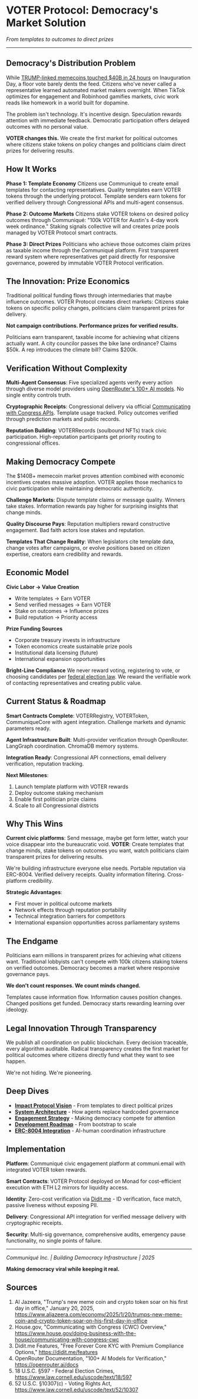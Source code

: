# VOTER Protocol: Democracy's Market Solution

*From templates to outcomes to direct prizes*

-----

## Democracy's Distribution Problem

While [TRUMP-linked memecoins touched $40B in 24 hours](https://www.aljazeera.com/economy/2025/1/20/trumps-new-meme-coin-and-crypto-token-soar-on-his-first-day-in-office) on Inauguration Day, a floor vote barely dents the feed. Citizens who've never called a representative learned automated market makers overnight. When TikTok optimizes for engagement and Robinhood gamifies markets, civic work reads like homework in a world built for dopamine.

The problem isn't technology. It's incentive design. Speculation rewards attention with immediate feedback. Democratic participation offers delayed outcomes with no personal value.

**VOTER changes this.** We create the first market for political outcomes where citizens stake tokens on policy changes and politicians claim direct prizes for delivering results.

## How It Works

**Phase 1: Template Economy**
Citizens use Communiqué to create email templates for contacting representatives. Quality templates earn VOTER tokens through the underlying protocol. Template senders earn tokens for verified delivery through Congressional APIs and multi-agent consensus.

**Phase 2: Outcome Markets** 
Citizens stake VOTER tokens on desired policy outcomes through Communiqué: "100k VOTER for Austin's 4-day work week ordinance." Staking signals collective will and creates prize pools managed by VOTER Protocol smart contracts.

**Phase 3: Direct Prizes**
Politicians who achieve those outcomes claim prizes as taxable income through the Communiqué platform. First transparent reward system where representatives get paid directly for responsive governance, powered by immutable VOTER Protocol verification.

## The Innovation: Prize Economics

Traditional political funding flows through intermediaries that maybe influence outcomes. VOTER Protocol creates direct markets: Citizens stake tokens on specific policy changes, politicians claim transparent prizes for delivery.

**Not campaign contributions. Performance prizes for verified results.**

Politicians earn transparent, taxable income for achieving what citizens actually want. A city councilor passes the bike lane ordinance? Claims $50k. A rep introduces the climate bill? Claims $200k.

## Verification Without Complexity

**Multi-Agent Consensus**: Five specialized agents verify every action through diverse model providers using [OpenRouter's 100+ AI models](https://openrouter.ai/docs). No single entity controls truth.

**Cryptographic Receipts**: Congressional delivery via official [Communicating with Congress APIs](https://www.house.gov/doing-business-with-the-house/communicating-with-congress-cwc). Template usage tracked. Policy outcomes verified through prediction markets and public records.

**Reputation Building**: VOTERRecords (soulbound NFTs) track civic participation. High-reputation participants get priority routing to congressional offices.

## Making Democracy Compete

The $140B+ memecoin market proves attention combined with economic incentives creates massive adoption. VOTER applies those mechanics to civic participation while maintaining democratic authenticity.

**Challenge Markets**: Dispute template claims or message quality. Winners take stakes. Information rewards pay higher for surprising insights that change minds.

**Quality Discourse Pays**: Reputation multipliers reward constructive engagement. Bad faith actors lose stakes and reputation.

**Templates That Change Reality**: When legislators cite template data, change votes after campaigns, or evolve positions based on citizen expertise, creators earn credibility and rewards.

## Economic Model

**Civic Labor → Value Creation**
- Write templates → Earn VOTER
- Send verified messages → Earn VOTER  
- Stake on outcomes → Influence prizes
- Build reputation → Priority access

**Prize Funding Sources**
- Corporate treasury invests in infrastructure
- Token economics create sustainable prize pools
- Institutional data licensing (future)
- International expansion opportunities

**Bright-Line Compliance**
We never reward voting, registering to vote, or choosing candidates per [federal election law](https://www.law.cornell.edu/uscode/text/18/597). We reward the verifiable work of contacting representatives and creating public value.

## Current Status & Roadmap

**Smart Contracts Complete**: VOTERRegistry, VOTERToken, CommuniqueCore with agent integration. Challenge markets and dynamic parameters ready.

**Agent Infrastructure Built**: Multi-provider verification through OpenRouter. LangGraph coordination. ChromaDB memory systems.

**Integration Ready**: Congressional API connections, email delivery verification, reputation tracking.

**Next Milestones**:
1. Launch template platform with VOTER rewards
2. Deploy outcome staking mechanism  
3. Enable first politician prize claims
4. Scale to all Congressional districts

## Why This Wins

**Current civic platforms**: Send message, maybe get form letter, watch your voice disappear into the bureaucratic void.
**VOTER**: Create templates that change minds, stake tokens on outcomes you want, watch politicians claim transparent prizes for delivering results.

We're building infrastructure everyone else needs. Portable reputation via ERC-8004. Verified delivery receipts. Quality information filtering. Cross-platform credibility.

**Strategic Advantages**:
- First mover in political outcome markets
- Network effects through reputation portability  
- Technical integration barriers for competitors
- International expansion opportunities across parliamentary systems

## The Endgame

Politicians earn millions in transparent prizes for achieving what citizens want. Traditional lobbyists can't compete with 100k citizens staking tokens on verified outcomes. Democracy becomes a market where responsive governance pays.

**We don't count responses. We count minds changed.**

Templates cause information flow. Information causes position changes. Changed positions get funded. Democracy starts rewarding learning over ideology.

## Legal Innovation Through Transparency

We publish all coordination on public blockchain. Every decision traceable, every algorithm auditable. Radical transparency creates the first market for political outcomes where citizens directly fund what they want to see happen.

We're not hiding. We're pioneering.

## Deep Dives

- **[Impact Protocol Vision](docs/IMPACT_PROTOCOL.md)** - From templates to direct political prizes
- **[System Architecture](docs/SYSTEM_ARCHITECTURE.md)** - How agents replace hardcoded governance  
- **[Engagement Strategy](docs/design/ENGAGEMENT_AND_GAMIFICATION_STRATEGY.md)** - Making democracy compete for attention
- **[Development Roadmap](docs/implementation/DEVELOPMENT_ROADMAP.md)** - From bootstrap to scale
- **[ERC-8004 Integration](docs/ERC8004_ADAPTATION.md)** - AI-human coordination infrastructure

## Implementation

**Platform**: Communiqué civic engagement platform at communi.email with integrated VOTER token rewards.

**Smart Contracts**: VOTER Protocol deployed on Monad for cost-efficient execution with ETH L2 mirrors for liquidity access.

**Identity**: Zero-cost verification via [Didit.me](https://didit.me/features) - ID verification, face match, passive liveness without exposing PII.

**Delivery**: Congressional API integration for verified message delivery with cryptographic receipts.

**Security**: Multi-sig governance, comprehensive audits, emergency pause functionality, no single points of failure.

-----

*Communiqué Inc. | Building Democracy Infrastructure | 2025*

**Making democracy viral while keeping it real.**

## Sources

1. Al Jazeera, "Trump's new meme coin and crypto token soar on his first day in office," January 20, 2025, https://www.aljazeera.com/economy/2025/1/20/trumps-new-meme-coin-and-crypto-token-soar-on-his-first-day-in-office
2. House.gov, "Communicating with Congress (CWC) Overview," https://www.house.gov/doing-business-with-the-house/communicating-with-congress-cwc
3. Didit.me Features, "Free Forever Core KYC with Premium Compliance Options," https://didit.me/features
4. OpenRouter Documentation, "100+ AI Models for Verification," https://openrouter.ai/docs
5. 18 U.S.C. §597 - Federal Election Crimes, https://www.law.cornell.edu/uscode/text/18/597
6. 52 U.S.C. §10307(c) - Voting Rights Act, https://www.law.cornell.edu/uscode/text/52/10307